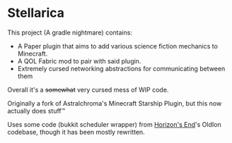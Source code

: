 # Stellarica

This project (A gradle nightmare) contains:

- A Paper plugin that aims to add various science fiction mechanics to
  Minecraft.
- A QOL Fabric mod to pair with said plugin.
- Extremely cursed networking abstractions for communicating between them

Overall it's a ~~somewhat~~ very cursed mess of WIP code.

Originally a fork of Astralchroma's Minecraft Starship Plugin, but this now actually does stuff:tm:

Uses some code (bukkit scheduler wrapper) from [Horizon's End](https://github.com/horizonsendmc/)'s OldIon codebase, though it has been mostly rewritten. 